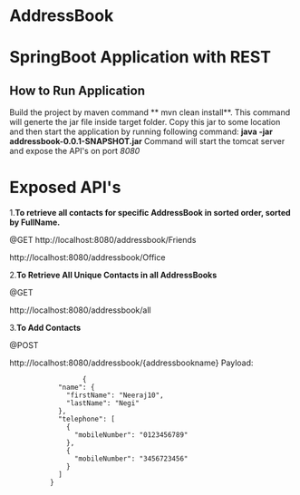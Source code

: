 # AddressBook


# SpringBoot Application with REST


## How to Run Application

Build the project by maven command ** mvn clean install**. This command will generte the jar file inside target folder. Copy this jar to some location and then start the application by running following command:
**java -jar addressbook-0.0.1-SNAPSHOT.jar**
Command will start the tomcat server and expose the API's on port _8080_

# Exposed API's

1.**To retrieve all contacts for specific AddressBook in sorted order, sorted by FullName.**

@GET
http://localhost:8080/addressbook/Friends

http://localhost:8080/addressbook/Office

2.**To Retrieve All Unique Contacts in all AddressBooks**

@GET

http://localhost:8080/addressbook/all

3.**To Add Contacts**

@POST

http://localhost:8080/addressbook/{addressbookname}
Payload:
```
                  {
		    "name": {
		      "firstName": "Neeraj10",
		      "lastName": "Negi"
		    },
		    "telephone": [
		      {
		        "mobileNumber": "0123456789"
		      },
		      {
		        "mobileNumber": "3456723456"
		      }
		    ]
		  }
```
